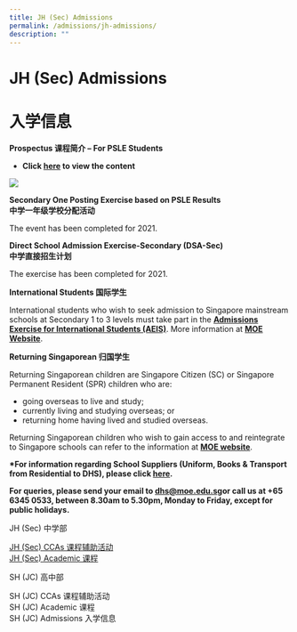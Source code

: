 ```yaml
---
title: JH (Sec) Admissions
permalink: /admissions/jh-admissions/
description: ""
---
```

JH (Sec) Admissions
===================

**入学信息**
========

**Prospectus 课程简介 – For PSLE Students**

*   **Click [here](https://dunmanhigh.moe.edu.sg/wp-content/themes/dhs/assets/flipbook/Dunman-High-School-Prospectus-2020/) to view the content**

![](https://dunmanhigh.moe.edu.sg/wp-content/uploads/2020/05/DHS-School-Prospectus-2020.png)

**Secondary One Posting Exercise based on PSLE Results  
中学一年级学校分配活动**

The event has been completed for 2021.

**Direct School Admission Exercise-Secondary (DSA-Sec)  
中学直接招生计划**

The exercise has been completed for 2021.

**International Students 国际学生**

International students who wish to seek admission to Singapore mainstream schools at Secondary 1 to 3 levels must take part in the [**Admissions Exercise for International Students (AEIS)**](https://www.moe.gov.sg/admissions/international-students/admissions-exercise). More information at **[MOE Website](https://www.moe.gov.sg/admissions/international-students)**.

**Returning Singaporean 归国学生**

Returning Singaporean children are Singapore Citizen (SC) or Singapore Permanent Resident (SPR) children who are:

*   going overseas to live and study;
*   currently living and studying overseas; or
*   returning home having lived and studied overseas.

Returning Singaporean children who wish to gain access to and reintegrate to Singapore schools can refer to the information at [**MOE website**](https://www.moe.gov.sg/admissions/returning-singaporeans).

**\*For information regarding School Suppliers (Uniform, Books & Transport from Residential to DHS), please click [here](https://dunmanhigh.moe.edu.sg/administration/school-suppliers/).**

**For queries, please send your email to [dhs@moe.edu.sg](mailto:dhs@moe.edu.sg)or call us at +65 6345 0533, between 8.30am to 5.30pm, Monday to Friday, except for public holidays.**

JH (Sec) 中学部

[JH (Sec) CCAs 课程辅助活动](https://dunmanhigh.moe.edu.sg/jh-cca/)
[<br>JH (Sec) Academic 课程](https://dunmanhigh.moe.edu.sg/jh-academic/)


SH (JC) 高中部

SH (JC) CCAs 课程辅助活动
<br>SH (JC) Academic 课程
<br>SH (JC) Admissions 入学信息
